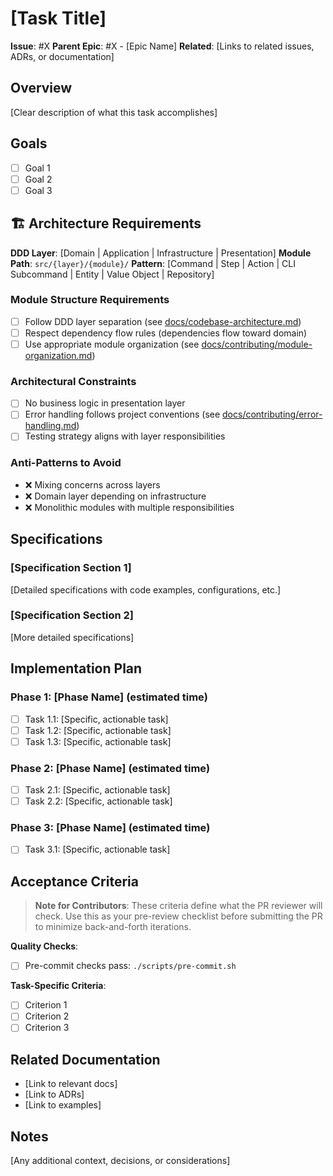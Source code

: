 # [Task Title]

**Issue**: #X
**Parent Epic**: #X - [Epic Name]
**Related**: [Links to related issues, ADRs, or documentation]

## Overview

[Clear description of what this task accomplishes]

## Goals

- [ ] Goal 1
- [ ] Goal 2
- [ ] Goal 3

## 🏗️ Architecture Requirements

**DDD Layer**: [Domain | Application | Infrastructure | Presentation]
**Module Path**: `src/{layer}/{module}/`
**Pattern**: [Command | Step | Action | CLI Subcommand | Entity | Value Object | Repository]

### Module Structure Requirements

- [ ] Follow DDD layer separation (see [docs/codebase-architecture.md](../docs/codebase-architecture.md))
- [ ] Respect dependency flow rules (dependencies flow toward domain)
- [ ] Use appropriate module organization (see [docs/contributing/module-organization.md](../docs/contributing/module-organization.md))

### Architectural Constraints

- [ ] No business logic in presentation layer
- [ ] Error handling follows project conventions (see [docs/contributing/error-handling.md](../docs/contributing/error-handling.md))
- [ ] Testing strategy aligns with layer responsibilities

### Anti-Patterns to Avoid

- ❌ Mixing concerns across layers
- ❌ Domain layer depending on infrastructure
- ❌ Monolithic modules with multiple responsibilities

## Specifications

### [Specification Section 1]

[Detailed specifications with code examples, configurations, etc.]

### [Specification Section 2]

[More detailed specifications]

## Implementation Plan

### Phase 1: [Phase Name] (estimated time)

- [ ] Task 1.1: [Specific, actionable task]
- [ ] Task 1.2: [Specific, actionable task]
- [ ] Task 1.3: [Specific, actionable task]

### Phase 2: [Phase Name] (estimated time)

- [ ] Task 2.1: [Specific, actionable task]
- [ ] Task 2.2: [Specific, actionable task]

### Phase 3: [Phase Name] (estimated time)

- [ ] Task 3.1: [Specific, actionable task]

## Acceptance Criteria

> **Note for Contributors**: These criteria define what the PR reviewer will check. Use this as your pre-review checklist before submitting the PR to minimize back-and-forth iterations.

**Quality Checks**:

- [ ] Pre-commit checks pass: `./scripts/pre-commit.sh`

**Task-Specific Criteria**:

- [ ] Criterion 1
- [ ] Criterion 2
- [ ] Criterion 3

## Related Documentation

- [Link to relevant docs]
- [Link to ADRs]
- [Link to examples]

## Notes

[Any additional context, decisions, or considerations]
